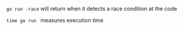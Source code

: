 


`go run -race` will return when it detects a race condition at the code

`time go run ` measures execution time